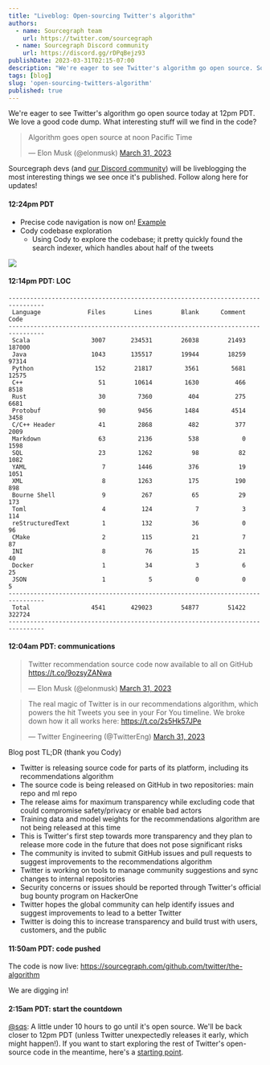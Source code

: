 ```yaml
---
title: "Liveblog: Open-sourcing Twitter's algorithm"
authors:
  - name: Sourcegraph team
    url: https://twitter.com/sourcegraph
  - name: Sourcegraph Discord community
    url: https://discord.gg/rDPqBejz93
publishDate: 2023-03-31T02:15-07:00
description: "We're eager to see Twitter's algorithm go open source. Sourcegraph devs (and our Discord community) will be liveblogging the most interesting things we find."
tags: [blog]
slug: 'open-sourcing-twitters-algorithm'
published: true
---
```


We're eager to see Twitter's algorithm go open source today at 12pm PDT. We love a good code dump. What interesting stuff will we find in the code?

<blockquote class="twitter-tweet" data-dnt="true"><p lang="en" dir="ltr">Algorithm goes open source at noon Pacific Time</p>&mdash; Elon Musk (@elonmusk) <a href="https://twitter.com/elonmusk/status/1641680913661607936?ref_src=twsrc%5Etfw">March 31, 2023</a></blockquote> <script async="true" src="https://platform.twitter.com/widgets.js" charset="utf-8"></script>

Sourcegraph devs (and [our Discord community](https://discord.gg/rDPqBejz93)) will be liveblogging the most interesting things we see once it's published. Follow along here for updates!

#### 12:24pm PDT

* Precise code navigation is now on! [Example](https://sourcegraph.com/github.com/twitter/the-algorithm/-/blob/ann/src/main/scala/com/twitter/ann/annoy/AnnoyCommon.scala?L16:7&popover=pinned)
* Cody codebase exploration
  * Using Cody to explore the codebase; it pretty quickly found the search indexer, which handles about half of the tweets

![](https://p21.p4.n0.cdn.getcloudapp.com/items/2Nublg4R/073a9300-2b01-4ce8-987c-a672cc7082fa.png?v=a84373c7400affdc7e8582280c8c9aa3)


#### 12:14pm PDT: LOC

```
--------------------------------------------------------------------------------
 Language             Files        Lines        Blank      Comment         Code
--------------------------------------------------------------------------------
 Scala                 3007       234531        26038        21493       187000
 Java                  1043       135517        19944        18259        97314
 Python                 152        21817         3561         5681        12575
 C++                     51        10614         1630          466         8518
 Rust                    30         7360          404          275         6681
 Protobuf                90         9456         1484         4514         3458
 C/C++ Header            41         2868          482          377         2009
 Markdown                63         2136          538            0         1598
 SQL                     23         1262           98           82         1082
 YAML                     7         1446          376           19         1051
 XML                      8         1263          175          190          898
 Bourne Shell             9          267           65           29          173
 Toml                     4          124            7            3          114
 reStructuredText         1          132           36            0           96
 CMake                    2          115           21            7           87
 INI                      8           76           15           21           40
 Docker                   1           34            3            6           25
 JSON                     1            5            0            0            5
--------------------------------------------------------------------------------
 Total                 4541       429023        54877        51422       322724
--------------------------------------------------------------------------------
```

#### 12:04am PDT: communications

<blockquote class="twitter-tweet"><p lang="en" dir="ltr">Twitter recommendation source code now available to all on GitHub <a href="https://t.co/9ozsyZANwa">https://t.co/9ozsyZANwa</a></p>&mdash; Elon Musk (@elonmusk) <a href="https://twitter.com/elonmusk/status/1641876892302073875?ref_src=twsrc%5Etfw">March 31, 2023</a></blockquote> <script async src="https://platform.twitter.com/widgets.js" charset="utf-8"></script>

<blockquote class="twitter-tweet"><p lang="en" dir="ltr">The real magic of Twitter is in our recommendations algorithm, which powers the hit Tweets you see in your For You timeline. We broke down how it all works here: <a href="https://t.co/2s5Hk57JPe">https://t.co/2s5Hk57JPe</a></p>&mdash; Twitter Engineering (@TwitterEng) <a href="https://twitter.com/TwitterEng/status/1641872260695990278?ref_src=twsrc%5Etfw">March 31, 2023</a></blockquote> <script async src="https://platform.twitter.com/widgets.js" charset="utf-8"></script>

Blog post TL;DR (thank you Cody)

- Twitter is releasing source code for parts of its platform, including its recommendations algorithm
- The source code is being released on GitHub in two repositories: main repo and ml repo
- The release aims for maximum transparency while excluding code that could compromise safety/privacy or enable bad actors
- Training data and model weights for the recommendations algorithm are not being released at this time
- This is Twitter's first step towards more transparency and they plan to release more code in the future that does not pose significant risks
- The community is invited to submit GitHub issues and pull requests to suggest improvements to the recommendations algorithm
- Twitter is working on tools to manage community suggestions and sync changes to internal repositories
- Security concerns or issues should be reported through Twitter's official bug bounty program on HackerOne
- Twitter hopes the global community can help identify issues and suggest improvements to lead to a better Twitter
- Twitter is doing this to increase transparency and build trust with users, customers, and the public

#### 11:50am PDT: code pushed

The code is now live: https://sourcegraph.com/github.com/twitter/the-algorithm

We are digging in!

#### 2:15am PDT: start the countdown

[@sqs](https://twitter.com/sqs): A little under 10 hours to go until it's open source. We'll be back closer to 12pm PDT (unless Twitter unexpectedly releases it early, which might happen!). If you want to start exploring the rest of Twitter's open-source code in the meantime, here's a [starting point](https://sourcegraph.com/search?q=context:global+repo:%5Egithub%5C.com/twitter/+algorithm&patternType=standard&sm=0&groupBy=repo).

